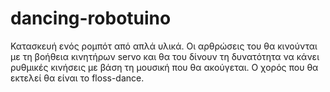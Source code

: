 # dancing-robotuino
Κατασκευή ενός ρομπότ από απλά υλικά.
Οι αρθρώσεις του θα κινούνται με τη βοήθεια κινητήρων servo και θα του δίνουν τη δυνατότητα να κάνει ρυθμικές κινήσεις με βάση τη μουσική που θα ακούγεται.
Ο χορός που θα εκτελεί θα είναι το floss-dance.
